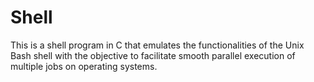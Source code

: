 # Shell
This is a shell program in C that emulates the functionalities of the Unix Bash shell with the objective to facilitate smooth parallel execution of multiple jobs on operating systems.
